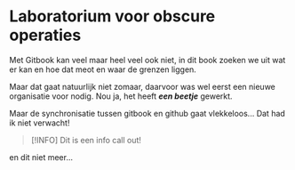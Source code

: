 # Laboratorium voor obscure operaties

Met Gitbook kan veel maar heel veel ook niet, in dit book zoeken we uit wat er kan en hoe dat meot en waar de grenzen liggen.

Maar dat gaat natuurlijk niet zomaar, daarvoor was wel eerst een nieuwe organisatie voor nodig. Nou ja, het heeft _**een beetje**_ gewerkt.

Maar de synchronisatie tussen gitbook en github gaat vlekkeloos... Dat had ik niet verwacht!

> [!INFO]
> Dit is een info call out!

en dit niet meer...

